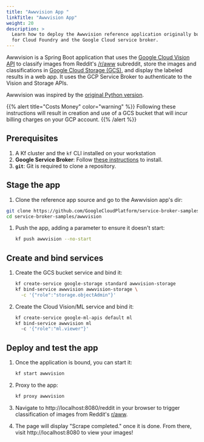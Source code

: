 ```yaml
---
title: "Awwvision App "
linkTitle: "Awwvision App"
weight: 20
description: >
  Learn how to deploy the Awwvision reference application originally built
  for Cloud Foundry and the Google Cloud service broker.
---
```


[cloud-vision]: https://cloud.google.com/vision/
[aww]: https://reddit.com/r/aww
[gcs]: https://cloud.google.com/storage/
Awwvision is a Spring Boot application that uses the [Google Cloud Vision API][cloud-vision] to classify
images from Reddit's [/r/aww][aww] subreddit, store the images and classifications in [Google Cloud
Storage (GCS)][gcs], and display the labeled results in a web app. It uses the GCP Service Broker to
authenticate to the Vision and Storage APIs.

[original]: https://github.com/GoogleCloudPlatform/cloud-vision/tree/master/python/awwvision
Awwvision was inspired by the [original Python version][original].

{{% alert title="Costs Money" color="warning" %}}
Following these instructions will result in creation and use of a GCS bucket
that will incur billing charges on your GCP account.
{{% /alert %}}

## Prerequisites

[google-broker]: /docs/operators/service-brokers/google-cloud/
1. A Kf cluster and the `kf` CLI installed on your workstation
1. **Google Service Broker**: Follow [these instructions][google-broker] to
   install.
1. **`git`**: Git is required to clone a repository.

## Stage the app

1. Clone the reference app source and go to the Awwvision app's dir:

```sh
git clone https://github.com/GoogleCloudPlatform/service-broker-samples.git
cd service-broker-samples/awwvision
```

1. Push the app, adding a parameter to ensure it doesn't start:

	```sh
	kf push awwvision --no-start
	```

## Create and bind services

1. Create the GCS bucket service and bind it:

	```sh
    kf create-service google-storage standard awwvision-storage
    kf bind-service awwvision awwvision-storage \
      -c '{"role":"storage.objectAdmin"}'
	```

1. Create the Cloud Vision/ML service and bind it:

    ```sh
    kf create-service google-ml-apis default ml
    kf bind-service awwvision ml
      -c '{"role":"ml.viewer"}'
    ```

## Deploy and test the app

1. Once the application is bound, you can start it:

	```sh
	kf start awwvision
	```

1. Proxy to the app:

	```sh
	kf proxy awwvision
	```

1. Navigate to http://localhost:8080/reddit in your browser to trigger
   classification of images from Reddit's [r/aww][aww].

1. The page will display "Scrape completed." once it is done. From there, visit
   http://localhost:8080 to view your images!
